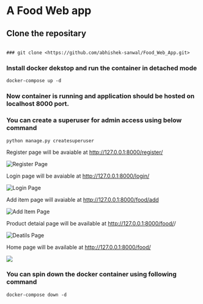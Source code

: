 # A Food Web app

## Clone the repositary

```

### git clone <https://github.com/abhishek-sanwal/Food_Web_App.git>

```

### Install docker dekstop and run the container in detached mode

```
docker-compose up -d
```

### Now container is running and application should be hosted on localhost 8000 port.

### You can create a superuser for admin access using below command

```
python manage.py createsuperuser

```

Register page will be avaiable at http://127.0.0.1:8000/register/

![Register Page](docs/Register_page.png)

Login page will be avaiable at http://127.0.0.1:8000/login/

![Login Page](docs/Login_page.png)

Add item page will avaiable at http://127.0.0.1:8000/food/add

![Add Item Page](/docs/Add_Item.png)

Product detaial page will be available at http://127.0.0.1:8000/food/<pk>/


![Deatils Page](/docs/Deatils_page.png)



Home page will be available at http://127.0.0.1:8000/food/

![](/docs/List_Page.png)


### You can spin down the docker container using following command

```
docker-compose down -d
```
